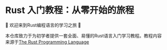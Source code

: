 # Rust 入门教程：从零开始的旅程

🚀 欢迎来到Rust编程语言的学习之旅 🚀

本仓库致力于为初学者提供一套全面、易懂的Rust语言入门学习教程。教程内容来源于[The Rust Programming Language](https://doc.rust-lang.org/book/title-page.html)